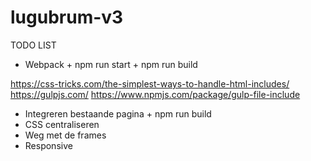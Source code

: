 # lugubrum-v3

TODO LIST

- Webpack + npm run start + npm run build

https://css-tricks.com/the-simplest-ways-to-handle-html-includes/
https://gulpjs.com/
https://www.npmjs.com/package/gulp-file-include

- Integreren bestaande pagina + npm run build
- CSS centraliseren
- Weg met de frames
- Responsive
